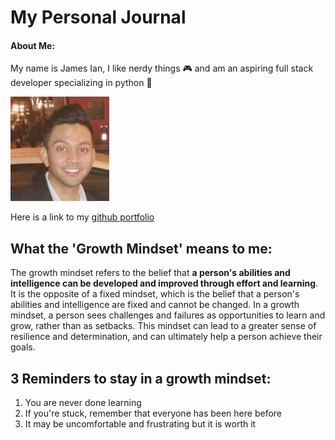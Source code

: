 # My Personal Journal

#### About Me:
My name is James Ian, I like nerdy things :video_game: and am an aspiring full stack developer specializing in python :snake:	

![Itsa me James Ian](picture_resume_small.jpg)

Here is a link to my [github portfolio](https://github.com/jamesCodes808) 

## What the 'Growth Mindset' means to me:
The growth mindset refers to the belief that **a person's abilities and intelligence can be developed and improved through effort and learning**. It is the opposite of a fixed mindset, which is the belief that a person's abilities and intelligence are fixed and cannot be changed. In a growth mindset, a person sees challenges and failures as opportunities to learn and grow, rather than as setbacks. This mindset can lead to a greater sense of resilience and determination, and can ultimately help a person achieve their goals.

## 3 Reminders to stay in a growth mindset:
1. You are never done learning
2. If you're stuck, remember that everyone has been here before
3. It may be uncomfortable and frustrating but it is worth it

